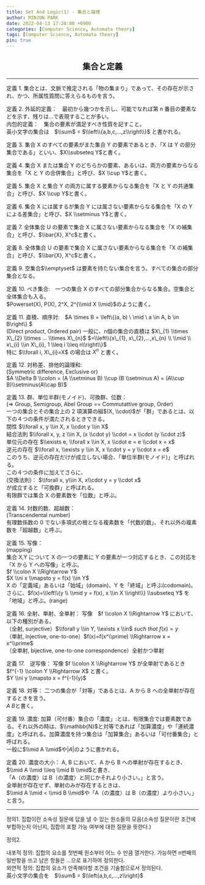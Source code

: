 ```yaml
---
title: Set And Logic(1) - 集合と論理
author: MINJUN PARK
date: 2022-04-13 17:28:00 +0900
categories: [Computer Science, Automata theory]
tags: [Computer Science, Automata theory]
pin: true
---
```


## <center> 集合と定義 </center>

---

定義 1. 集合とは、文脈で推定される「物の集まり」であって、その存在が示され、かつ、所属性質問に答えらるものを言う。

定義 2.
外延的定義：　最初から幾つかを示し、可能でなれば第 n 番目の要素などを示す、残りは...で表現することが多い。  
内包的定義：　集合の要素が満足すべき性質を記すこと。  
英小文字の集合は　$\\sum$ = $\\left\\{a,b,c,...,z\\right\\}$ と書かれる。

定義 3. 集合 X のすべての要素がまた集合 Y の要素であるとき、「X は Y の部分集合である」といい、$X\\subseteq Y$と書く。

定義 4. 集合 X または集合 Y のどちらかの要素、あるいは、両方の要素からなる集合を「X と Y の合併集合」と呼び、$X \\cup Y$と書く。

定義 5. 集合 X と集合 Y の両方に属する要素からなる集合を「X と Y の共通集合」と呼び、$X \\cup Y$と書く。

定義 6. 集合 X には属するが集合 Y には属さない要素からなる集合を「X の Y による差集合」と呼び、$X \\setminus Y$と書く。

定義 7. 全体集合 U の要素で集合 X に属さない要素からなる集合を「X の補集合」と呼び、$\\bar{X}, X^c$と書く。

定義 8. 全体集合 U の要素で集合 X に属さない要素からなる集合を「X の補集合」と呼び、$\\bar{X}, X^c$と書く。

定義 9. 空集合$\\emptyset$ は要素を持たない集合を言う。すべての集合の部分集合となる。

定義 10. べき集合:　一つの集合 X のすべての部分集合からなる集合。空集合と全体集合も入る。  
$Powerset(X), P(X), 2^X, 2^{\\mid X \\mid}$のように書く。

定義 11. 直積、順序対:　$A \\times B = \\left\\{(a, b) \\ \\mid \\ a \\in A, b \\in B\\right\\} $  
(Direct product, Ordered pair)
一般に、n個の集合の直積は $X\_{1} \\times X\_{2} \\times ... \\times X\_{n}$ $=\\left\\{x\_{1}, x\_{2},...,x\_{n} \\ \\mid \\ x\_{i} \\in X\_{i}, 1 \\leq i \\leq n\\right\\}$  
特に $\\forall i, X\_{i}=X$ の場合は $X^n$ と書く。

定義 12. 対称差、排他的論理和:　  
(Symmetric difference, Exclusive or)  
$A \\Delta B \\colon = (A \\setminus B) \\cup (B \\setminus A) = (A\\cup B)\\setminus(A\\cap B)$

定義 13. 群、単位半群(モノイド)、可換群、位数：  
(=> Group, Semigroup, Abel Group == Commutattive group, Order)  
一つの集合とその集合上の 2 項演算の組$(X, \\cdot)$が「群」であるとは、以下の４つの条件が満たされるときできる。  
閉性 $\\forall x, y \\in X, x \\cdot y \\in X$  
結合法則 $\\forall x, y, z \\in X, (x \\cdot y) \\cdot = x \\cdot (y \\cdot z)$  
単位元の存在 $\\exists e, \\forall x \\in X, x \\cdot e = e \\cdot x = x$  
逆元の存在 $\\forall x, \\exists y \\in X, x \\cdot y = y \\cdot x = e$  
このうち、逆元の存在だけが成立しない場合、「単位半群(モノイド)」と呼ばれる。  
この４つの条件に加えてさらに、  
(交換法則)： $\\forall x, y\\in X, x\\cdot y = y \\cdot x$  
が成立すると「可換群」と呼ばれる。  
有限群では集合 X の要素数を「位数」と呼ぶ。

定義 14. 対数的数、超越数：  
(Transcendental number)  
有理数係数の 0 でない多項式の根となる複素数を「代数的数」、それ以外の複素数を「超越数」と呼ぶ。

定義 15. 写像：  
(mapping)  
集合 X,Y について X の一つの要素に Y の要素が一つ対応するとき、この対応を「X から Y への写像」と呼ぶ。  
$f \\colon X \\Rightarrow Y$  
$X \\ni x \\mapsto y = f(x) \\in Y$  
X の「定義域」あるいは「始域」(domain)、Y を「終域」と呼ぶ(codomain)。さらに、$f(x)=\\left\\{y \\ \\mid y = f(x), x \\in X \\right\\} \\subseteq Y$ を「地域」と呼ぶ。(range)

定義 16. 全射、単射、全単射：
写像　$f \\colon X \\Rightarrow Y$ において、以下の種別がある。  
（全射, surjective）$\\forall y \\in Y, \\exists x \\in$ $such$ $that$ $f(x) = y$  
（単射, injective, one-to-one）$f(x)=f(x^\\prime) \\Rightarrow x = x^\\prime$  
（全単射, bijective, one-to-one correspondence）全射かつ単射

定義 17.　逆写像：
写像 $f \\colon X \\Rightarrow Y$ が全単射であるとき $f^{-1} \\colon Y \\Rightarrow X$ と書く。  
$Y \\ni y \\mapsto x = f^{-1}(y)$

定義 18. 対等：
二つの集合が「対等」であるとは、A から B への全単射が存在するときを言う。  
$A~B$と書く。

定義 19. 濃度:
加算（可付番）集合の「濃度」:とは、有限集合では要素数である。それ以外の時は、$\\mathbb{N}$と対等であれば「加算濃度」や「連続濃度」と呼ばれる。加算濃度を持つ集合は「加算集合」あるいは「可付番集合」と呼ばれる。  
一般に$\\mid A \\mid$や$|A|$のように書かれる。

定義 20. 濃度の大小：
A, B において、A から B への単射が存在するとき、$\\mid A \\mid \\leq \\mid B \\mid$と書き、  
「A（の濃度）は B（の濃度）と同じかそれより小さい。」と言う。  
全単射が存在せず、単射のみが存在するときは、  
$\\mid A \\mid < \\mid B \\mid$や「A（の濃度）は B（の濃度）より小さい。」と言う。

---

정의1. 집합이란 소속성 질문에 답을 낼 수 있는 원소들의 모음(소속성 질문이란 조건에 부합하는지 아닌지, 집합의 포함 가능 여부에 대한 질문을 뜻한다.)

정의2.

내포적 정의: 집합의 요소를 첫번째 원소부터 어느 수 만큼 열거한다. 가능하면 n번째의 일반항을 쓰고 남은 항들은 ...으로 표기하여 정의한다.  
외연적 정의: 집합의 요소가 만족해야할 조건을 기술함으로서 정의된다.  
英小文字の集合を　$\\sum$ = $\\left{a,b,c,...,z\\right}$
